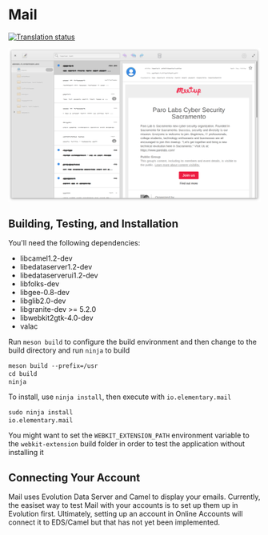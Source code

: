 # Mail
[![Translation status](https://l10n.elementary.io/widgets/mail/-/svg-badge.svg)](https://l10n.elementary.io/projects/mail/?utm_source=widget)

![Mail Screenshot](data/screenshot.png?raw=true)

## Building, Testing, and Installation

You'll need the following dependencies:
* libcamel1.2-dev
* libedataserver1.2-dev
* libedataserverui1.2-dev
* libfolks-dev
* libgee-0.8-dev
* libglib2.0-dev
* libgranite-dev >= 5.2.0
* libwebkit2gtk-4.0-dev
* valac

Run `meson build` to configure the build environment and then change to the build directory and run `ninja` to build

    meson build --prefix=/usr
    cd build
    ninja

To install, use `ninja install`, then execute with `io.elementary.mail`

    sudo ninja install
    io.elementary.mail

You might want to set the `WEBKIT_EXTENSION_PATH` environment variable to the `webkit-extension` build folder in order to test the application without installing it

## Connecting Your Account

Mail uses Evolution Data Server and Camel to display your emails. Currently, the easiset way to test Mail with your accounts is to set up them up in Evolution first. Ultimately, setting up an account in Online Accounts will connect it to EDS/Camel but that has not yet been implemented.

